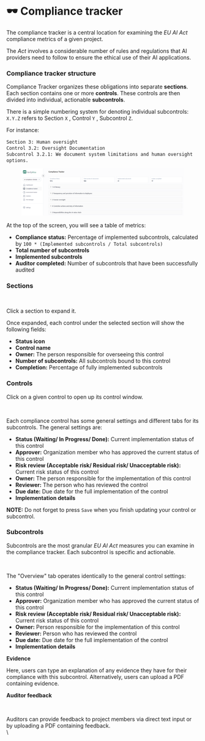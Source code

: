 # 🕶️ Compliance tracker

The compliance tracker is a central location for examining the _EU AI Act_ compliance metrics of a given project.

The _Act_ involves a considerable number of rules and regulations that AI providers need to follow to ensure the ethical use of their AI applications.

### Compliance tracker structure

Compliance Tracker organizes these obligations into separate **sections**. Each section contains one or more **controls**. These controls are then divided into individual, actionable **subcontrols**.

There is a simple numbering system for denoting individual subcontrols: `X.Y.Z` refers to Section `X` , Control `Y` , Subcontrol `Z`.

For instance:

```
Section 3: Human oversight
Control 3.2: Oversight Documentation
Subcontrol 3.2.1: We document system limitations and human oversight options.

```

<figure><img src=".gitbook/assets/image (1) (1).png" alt=""><figcaption></figcaption></figure>

At the top of the screen, you will see a table of metrics:

* **Compliance status:** Percentage of implemented subcontrols, calculated by `100 * (Implemented subcontrols / Total subcontrols)`
* **Total number of subcontrols**
* **Implemented subcontrols**
* **Auditor completed:** Number of subcontrols that have been successfully audited

### Sections

<figure><img src="https://github.com/bluewave-labs/verifywise-documentation/raw/master/.gitbook/assets/image%20(11).png" alt=""><figcaption></figcaption></figure>

Click a section to expand it.

Once expanded, each control under the selected section will show the following fields:

* **Status icon**
* **Control name**
* **Owner:** The person responsible for overseeing this control
* **Number of subcontrols:** All subcontrols bound to this control
* **Completion:** Percentage of fully implemented subcontrols

### Controls

Click on a given control to open up its control window.

<figure><img src="https://github.com/bluewave-labs/verifywise-documentation/raw/master/.gitbook/assets/image%20(12).png" alt=""><figcaption></figcaption></figure>

Each compliance control has some general settings and different tabs for its subcontrols. The general settings are:

* **Status (Waiting/ In Progress/ Done):** Current implementation status of this control
* **Approver:** Organization member who has approved the current status of this control
* **Risk review (Acceptable risk/ Residual risk/ Unacceptable risk):** Current risk status of this control
* **Owner:** The person responsible for the implementation of this control
* **Reviewer:** The person who has reviewed the control
* **Due date:** Due date for the full implementation of the control
* **Implementation details**

**NOTE:** Do not forget to press `Save` when you finish updating your control or subcontrol.

### **Subcontrols**

Subcontrols are the most granular _EU AI Act_ measures you can examine in the compliance tracker. Each subcontrol is specific and actionable.

<figure><img src="https://github.com/bluewave-labs/verifywise-documentation/raw/master/.gitbook/assets/image%20(13).png" alt=""><figcaption></figcaption></figure>

The "Overview" tab operates identically to the general control settings:

* **Status (Waiting/ In Progress/ Done):** Current implementation status of this control
* **Approver:** Organization member who has approved the current status of this control
* **Risk review (Acceptable risk/ Residual risk/ Unacceptable risk):** Current risk status of this control
* **Owner:** Person responsible for the implementation of this control
* **Reviewer:** Person who has reviewed the control
* **Due date:** Due date for the full implementation of the control
* **Implementation details**

**Evidence**

Here, users can type an explanation of any evidence they have for their compliance with this subcontrol. Alternatively, users can upload a PDF containing evidence.

**Auditor feedback**

<figure><img src="https://github.com/bluewave-labs/verifywise-documentation/raw/master/.gitbook/assets/image%20(14).png" alt=""><figcaption></figcaption></figure>

Auditors can provide feedback to project members via direct text input or by uploading a PDF containing feedback.\
\
